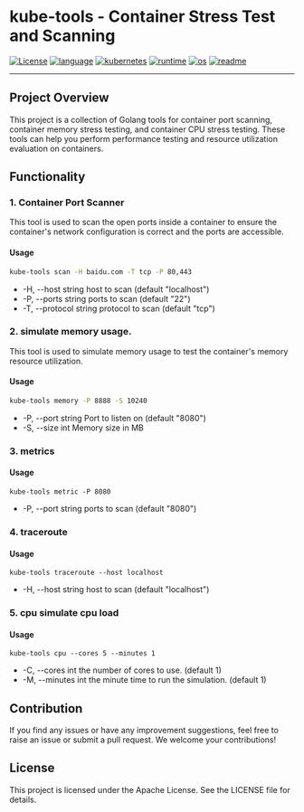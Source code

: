 # kube-tools - Container Stress Test and Scanning
[![License](https://img.shields.io/badge/License-Apache-red?logo=apache)](LICENSE)
[![language](https://img.shields.io/badge/Language-go-blue?logo=go)](language)
[![kubernetes](https://img.shields.io/badge/Platform-kubernetes-blue?logo=kubernetes)](kubernetes)
[![runtime](https://img.shields.io/badge/Runtime-docker-blue?logo=docker)](docker)
[![os](https://img.shields.io/badge/OS-Linux-yellow?logo=linux)](os)
[![readme](https://img.shields.io/badge/Markdown-README-orange?logo=markdown)](readme)

----
## Project Overview

This project is a collection of Golang tools for container port scanning, container memory stress testing, and container CPU stress testing. These tools can help you perform performance testing and resource utilization evaluation on containers.

## Functionality

### 1. Container Port Scanner

This tool is used to scan the open ports inside a container to ensure the container's network configuration is correct and the ports are accessible.

#### Usage

```bash
kube-tools scan -H baidu.com -T tcp -P 80,443
```
- -H, --host string       host to scan (default "localhost")
- -P, --ports string      ports to scan (default "22")
- -T, --protocol string   protocol to scan (default "tcp")
### 2. simulate memory usage.
This tool is used to simulate memory usage to test the container's memory resource utilization.
#### Usage
```bash
kube-tools memory -P 8888 -S 10240
```
- -P, --port string   Port to listen on (default "8080")
- -S, --size int      Memory size in MB
### 3. metrics
#### Usage
```shell
kube-tools metric -P 8080
```
- -P, --port string   ports to scan (default "8080")
### 4. traceroute
#### Usage
```shell
kube-tools traceroute --host localhost
```
- -H, --host string   host to scan (default "localhost")
### 5. cpu simulate cpu load
#### Usage
```shell
kube-tools cpu --cores 5 --minutes 1
```
- -C, --cores int     the number of cores to use. (default 1)
- -M, --minutes int   the minute time to run the simulation. (default 1)
## Contribution
If you find any issues or have any improvement suggestions, feel free to raise an issue or submit a pull request. We welcome your contributions!

## License
This project is licensed under the Apache License. See the LICENSE file for details.
